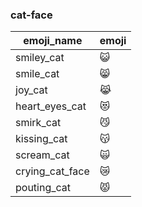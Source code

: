 ### cat-face 

|emoji_name|emoji|
|---|---|
|smiley_cat|:smiley_cat:|
|smile_cat|:smile_cat:|
|joy_cat|:joy_cat:|
|heart_eyes_cat|:heart_eyes_cat:|
|smirk_cat|:smirk_cat:|
|kissing_cat|:kissing_cat:|
|scream_cat|:scream_cat:|
|crying_cat_face|:crying_cat_face:|
|pouting_cat|:pouting_cat:|
